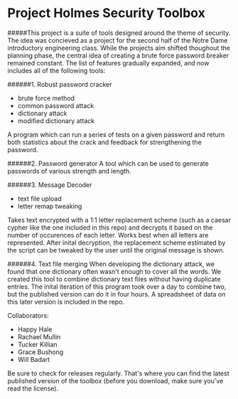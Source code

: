# Project Holmes Security Toolbox

#####This project is a suite of tools designed around the theme of security.  The idea was concieved as a project for the second half of the Notre Dame introductory engineering class.  While the projects aim shifted thoughout the planning phase, the central idea of creating a brute force password breaker remained constant.  The list of features gradually expanded, and now includes all of the following tools:

######1. Robust password cracker
  - brute force method
  - common password attack
  - dictionary attack
  - modified dictionary attack
  
A program which can run a series of tests on a given password and return both statistics about the crack and feedback for strengthening the password.

######2. Password generator
A tool which can be used to generate passwords of various strength and length.

######3. Message Decoder
  - text file upload
  - letter remap tweaking
  
Takes text encrypted with a 1:1 letter replacement scheme (such as a caesar cypher like the one included in this repo) and decrypts it based on the number of occurences of each letter.  Works best when all letters are represented.  After inital decryption, the replacement scheme estimated by the script can be tweaked by the user until the original message is shown.

######4. Text file merging
When developing the dictionary attack, we found that one dictionary often wasn't enough to cover all the words.  We created this tool to combine dictionary text files without having duplicate entries.  The inital iteration of this program took over a day to combine two, but the published version can do it in four hours.  A spreadsheet of data on this later version is included in the repo.

Collaborators:
- Happy Hale<br />
- Rachael Mullin<br />
- Tucker Killian<br />
- Grace Bushong<br />
- Will Badart

Be sure to check for releases regularly.  That's where you can find the latest published version of the toolbox (before you download, make sure you've read the license).
